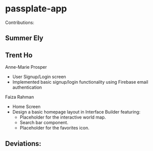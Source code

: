 # passplate-app

Contributions:

Summer Ely 
- 

Trent Ho
- 

Anne-Marie Prosper
- User Signup/Login screen
- Implemented basic signup/login functionality using Firebase email authentication 


Faiza Rahman
- Home Screen
- Design a basic homepage layout in Interface Builder featuring:
  - Placeholder for the interactive world map.
  - Search bar component.
  - Placeholder for the favorites icon.


Deviations:
- 
